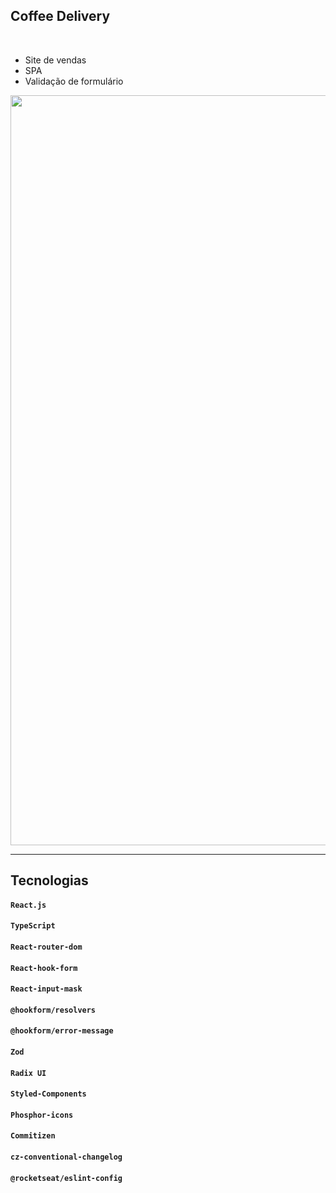 ## Coffee Delivery

<br/>

- Site de vendas 
- SPA
- Validação de formulário

<img src='src/assets/coffeedelivery.gif' width='1200'>

<hr>

## **Tecnologias**

#### `React.js`

#### `TypeScript`

#### `React-router-dom`

#### `React-hook-form`

#### `React-input-mask`

#### `@hookform/resolvers`

#### `@hookform/error-message`

#### `Zod`

#### `Radix UI`

#### `Styled-Components`

#### `Phosphor-icons`

#### `Commitizen`

#### `cz-conventional-changelog`

#### `@rocketseat/eslint-config`
